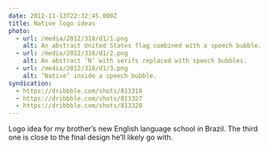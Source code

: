```yaml
---
date: 2012-11-13T22:32:45.000Z
title: Native logo ideas
photo:
  - url: /media/2012/318/d1/1.png
    alt: An abstract United States flag combined with a speech bubble.
  - url: /media/2012/318/d1/2.png
    alt: An abstract ‘N’ with serifs replaced with speech bubbles.
  - url: /media/2012/318/d1/3.png
    alt: ‘Native’ inside a speech bubble.
syndication:
  - https://dribbble.com/shots/813318
  - https://dribbble.com/shots/813327
  - https://dribbble.com/shots/813328
---
```


Logo idea for my brother’s new English language school in Brazil. The third one is close to the final design he’ll likely go with.

